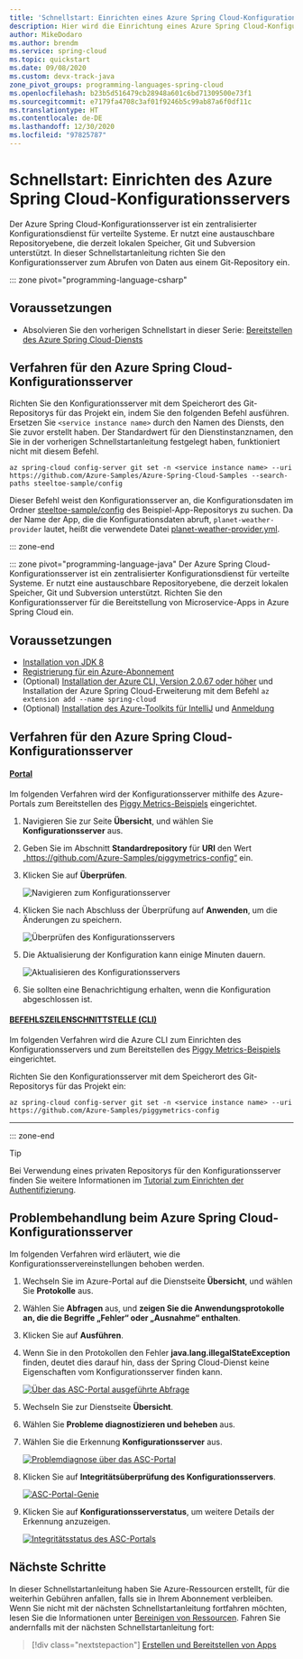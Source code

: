 ```yaml
---
title: 'Schnellstart: Einrichten eines Azure Spring Cloud-Konfigurationsservers'
description: Hier wird die Einrichtung eines Azure Spring Cloud-Konfigurationsservers für die App-Bereitstellung erläutert.
author: MikeDodaro
ms.author: brendm
ms.service: spring-cloud
ms.topic: quickstart
ms.date: 09/08/2020
ms.custom: devx-track-java
zone_pivot_groups: programming-languages-spring-cloud
ms.openlocfilehash: b23b5d516479cb28948a601c6bd71309500e73f1
ms.sourcegitcommit: e7179fa4708c3af01f9246b5c99ab87a6f0df11c
ms.translationtype: HT
ms.contentlocale: de-DE
ms.lasthandoff: 12/30/2020
ms.locfileid: "97825787"
---
```

# <a name="quickstart-set-up-azure-spring-cloud-configuration-server"></a>Schnellstart: Einrichten des Azure Spring Cloud-Konfigurationsservers

Der Azure Spring Cloud-Konfigurationsserver ist ein zentralisierter Konfigurationsdienst für verteilte Systeme. Er nutzt eine austauschbare Repositoryebene, die derzeit lokalen Speicher, Git und Subversion unterstützt. In dieser Schnellstartanleitung richten Sie den Konfigurationsserver zum Abrufen von Daten aus einem Git-Repository ein.

::: zone pivot="programming-language-csharp"

## <a name="prerequisites"></a>Voraussetzungen

* Absolvieren Sie den vorherigen Schnellstart in dieser Serie: [Bereitstellen des Azure Spring Cloud-Diensts](spring-cloud-quickstart-provision-service-instance.md)

## <a name="azure-spring-cloud-config-server-procedures"></a>Verfahren für den Azure Spring Cloud-Konfigurationsserver

Richten Sie den Konfigurationsserver mit dem Speicherort des Git-Repositorys für das Projekt ein, indem Sie den folgenden Befehl ausführen. Ersetzen Sie `<service instance name>` durch den Namen des Diensts, den Sie zuvor erstellt haben. Der Standardwert für den Dienstinstanznamen, den Sie in der vorherigen Schnellstartanleitung festgelegt haben, funktioniert nicht mit diesem Befehl.

```azurecli
az spring-cloud config-server git set -n <service instance name> --uri https://github.com/Azure-Samples/Azure-Spring-Cloud-Samples --search-paths steeltoe-sample/config
```

Dieser Befehl weist den Konfigurationsserver an, die Konfigurationsdaten im Ordner [steeltoe-sample/config](https://github.com/Azure-Samples/Azure-Spring-Cloud-Samples/tree/master/steeltoe-sample/config) des Beispiel-App-Repositorys zu suchen. Da der Name der App, die die Konfigurationsdaten abruft, `planet-weather-provider` lautet, heißt die verwendete Datei [planet-weather-provider.yml](https://github.com/Azure-Samples/Azure-Spring-Cloud-Samples/blob/master/steeltoe-sample/config/planet-weather-provider.yml).

::: zone-end

::: zone pivot="programming-language-java"
Der Azure Spring Cloud-Konfigurationsserver ist ein zentralisierter Konfigurationsdienst für verteilte Systeme. Er nutzt eine austauschbare Repositoryebene, die derzeit lokalen Speicher, Git und Subversion unterstützt.  Richten Sie den Konfigurationsserver für die Bereitstellung von Microservice-Apps in Azure Spring Cloud ein.

## <a name="prerequisites"></a>Voraussetzungen

* [Installation von JDK 8](/java/azure/jdk/?preserve-view=true&view=azure-java-stable)
* [Registrierung für ein Azure-Abonnement](https://azure.microsoft.com/free/)
* (Optional) [Installation der Azure CLI, Version 2.0.67 oder höher](/cli/azure/install-azure-cli?preserve-view=true&view=azure-cli-latest) und Installation der Azure Spring Cloud-Erweiterung mit dem Befehl `az extension add --name spring-cloud`
* (Optional) [Installation des Azure-Toolkits für IntelliJ](https://plugins.jetbrains.com/plugin/8053-azure-toolkit-for-intellij/) und [Anmeldung](/azure/developer/java/toolkit-for-intellij/create-hello-world-web-app#installation-and-sign-in)

## <a name="azure-spring-cloud-config-server-procedures"></a>Verfahren für den Azure Spring Cloud-Konfigurationsserver

#### <a name="portal"></a>[Portal](#tab/Azure-portal)

Im folgenden Verfahren wird der Konfigurationsserver mithilfe des Azure-Portals zum Bereitstellen des [Piggy Metrics-Beispiels](spring-cloud-quickstart-sample-app-introduction.md) eingerichtet.

1. Navigieren Sie zur Seite **Übersicht**, und wählen Sie **Konfigurationsserver** aus.

2. Geben Sie im Abschnitt **Standardrepository** für **URI** den Wert „https://github.com/Azure-Samples/piggymetrics-config“ ein.

3. Klicken Sie auf **Überprüfen**.

    ![Navigieren zum Konfigurationsserver](media/spring-cloud-quickstart-launch-app-portal/portal-config.png)

4. Klicken Sie nach Abschluss der Überprüfung auf **Anwenden**, um die Änderungen zu speichern.

    ![Überprüfen des Konfigurationsservers](media/spring-cloud-quickstart-launch-app-portal/validate-complete.png)

5. Die Aktualisierung der Konfiguration kann einige Minuten dauern.
 
    ![Aktualisieren des Konfigurationsservers](media/spring-cloud-quickstart-launch-app-portal/updating-config.png) 

6. Sie sollten eine Benachrichtigung erhalten, wenn die Konfiguration abgeschlossen ist.

#### <a name="cli"></a>[BEFEHLSZEILENSCHNITTSTELLE (CLI)](#tab/Azure-CLI)

Im folgenden Verfahren wird die Azure CLI zum Einrichten des Konfigurationsservers und zum Bereitstellen des [Piggy Metrics-Beispiels](spring-cloud-quickstart-sample-app-introduction.md) eingerichtet.

Richten Sie den Konfigurationsserver mit dem Speicherort des Git-Repositorys für das Projekt ein:

```azurecli
az spring-cloud config-server git set -n <service instance name> --uri https://github.com/Azure-Samples/piggymetrics-config
```
---
::: zone-end

> [!TIP]
> Bei Verwendung eines privaten Repositorys für den Konfigurationsserver finden Sie weitere Informationen im [Tutorial zum Einrichten der Authentifizierung](https://docs.microsoft.com/azure/spring-cloud/spring-cloud-tutorial-config-server).

## <a name="troubleshooting-of-azure-spring-cloud-config-server"></a>Problembehandlung beim Azure Spring Cloud-Konfigurationsserver

Im folgenden Verfahren wird erläutert, wie die Konfigurationsservereinstellungen behoben werden.

1. Wechseln Sie im Azure-Portal auf die Dienstseite **Übersicht**, und wählen Sie **Protokolle** aus. 
1. Wählen Sie **Abfragen** aus, und **zeigen Sie die Anwendungsprotokolle an, die die Begriffe „Fehler“ oder „Ausnahme“ enthalten**. 
1. Klicken Sie auf **Ausführen**. 
1. Wenn Sie in den Protokollen den Fehler **java.lang.illegalStateException** finden, deutet dies darauf hin, dass der Spring Cloud-Dienst keine Eigenschaften vom Konfigurationsserver finden kann.

    [ ![Über das ASC-Portal ausgeführte Abfrage](media/spring-cloud-quickstart-setup-config-server/setup-config-server-query.png) ](media/spring-cloud-quickstart-setup-config-server/setup-config-server-query.png)

1. Wechseln Sie zur Dienstseite **Übersicht**.
1. Wählen Sie **Probleme diagnostizieren und beheben** aus. 
1. Wählen Sie die Erkennung **Konfigurationsserver** aus.

    [ ![Problemdiagnose über das ASC-Portal](media/spring-cloud-quickstart-setup-config-server/setup-config-server-diagnose.png) ](media/spring-cloud-quickstart-setup-config-server/setup-config-server-diagnose.png)

3. Klicken Sie auf **Integritätsüberprüfung des Konfigurationsservers**.

    [ ![ASC-Portal-Genie](media/spring-cloud-quickstart-setup-config-server/setup-config-server-genie.png) ](media/spring-cloud-quickstart-setup-config-server/setup-config-server-genie.png)

4. Klicken Sie auf **Konfigurationsserverstatus**, um weitere Details der Erkennung anzuzeigen.

    [ ![Integritätsstatus des ASC-Portals](media/spring-cloud-quickstart-setup-config-server/setup-config-server-health-status.png) ](media/spring-cloud-quickstart-setup-config-server/setup-config-server-health-status.png)

## <a name="next-steps"></a>Nächste Schritte

In dieser Schnellstartanleitung haben Sie Azure-Ressourcen erstellt, für die weiterhin Gebühren anfallen, falls sie in Ihrem Abonnement verbleiben. Wenn Sie nicht mit der nächsten Schnellstartanleitung fortfahren möchten, lesen Sie die Informationen unter [Bereinigen von Ressourcen](spring-cloud-quickstart-logs-metrics-tracing.md#clean-up-resources). Fahren Sie andernfalls mit der nächsten Schnellstartanleitung fort:

> [!div class="nextstepaction"]
> [Erstellen und Bereitstellen von Apps](spring-cloud-quickstart-deploy-apps.md)
